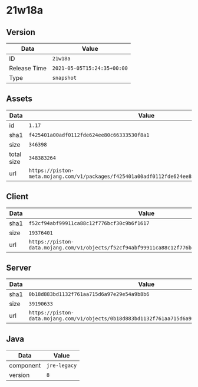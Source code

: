 # 21w18a

## Version

|**Data**        | **Value**                 |
|----------------|-------------------------|
| ID   | ```21w18a```   |
| Release Time   | ```2021-05-05T15:24:35+00:00```   |
| Type   | ```snapshot```   |

## Assets

|**Data**        | **Value**                 |
|----------------|-------------------------|
| id   | ```1.17```   |
| sha1   | ```f425401a00adf0112fde624ee80c66333530f8a1```   |
| size   | ```346398```   |
| total size  | ```348383264```  |
| url       | ```https://piston-meta.mojang.com/v1/packages/f425401a00adf0112fde624ee80c66333530f8a1/1.17.json``` |

## Client

|**Data**        | **Value**                 |
|----------------|-------------------------|
| sha1   | ```f52cf94abf99911ca88c12f776bcf30c9b6f1617```   |
| size   | ```19376401```   |
| url       | ```https://piston-data.mojang.com/v1/objects/f52cf94abf99911ca88c12f776bcf30c9b6f1617/client.jar``` |

## Server

|**Data**        | **Value**                 |
|----------------|-------------------------|
| sha1   | ```0b18d883bd1132f761aa715d6a97e29e54a9b8b6```   |
| size   | ```39190633```   |
| url       | ```https://piston-data.mojang.com/v1/objects/0b18d883bd1132f761aa715d6a97e29e54a9b8b6/server.jar``` |

## Java

|**Data**        | **Value**                 |
|----------------|-------------------------|
| component   | ```jre-legacy```   |
| version   | ```8```   |